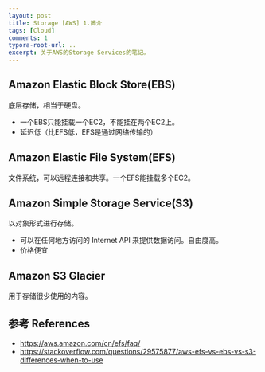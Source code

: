 ```yaml
---
layout: post
title: Storage [AWS] 1.简介
tags: [Cloud]
comments: 1
typora-root-url: ..
excerpt: 关于AWS的Storage Services的笔记。
---
```


## Amazon Elastic Block Store(EBS)

底层存储，相当于硬盘。

- 一个EBS只能挂载一个EC2，不能挂在两个EC2上。
- 延迟低（比EFS低，EFS是通过网络传输的）

## Amazon Elastic File System(EFS)

文件系统，可以远程连接和共享。一个EFS能挂载多个EC2。

## Amazon Simple Storage Service(S3)

以对象形式进行存储。

- 可以在任何地方访问的 Internet API 来提供数据访问。自由度高。
- 价格便宜

## Amazon S3 Glacier

用于存储很少使用的内容。

## 参考 References

- https://aws.amazon.com/cn/efs/faq/
- https://stackoverflow.com/questions/29575877/aws-efs-vs-ebs-vs-s3-differences-when-to-use